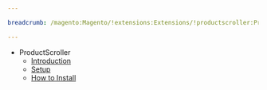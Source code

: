 ```yaml
---

breadcrumb: /magento:Magento/!extensions:Extensions/!productscroller:ProductScroller

---
```


* ProductScroller
    * [Introduction](INDEX.md)
    * [Setup](INDEX.md#setup)
    * [How to Install](INDEX.md#how-to-install)